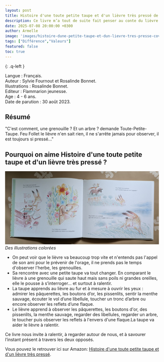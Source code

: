 ```yaml
---
layout: post
title: Histoire d'une toute petite taupe et d'un lièvre très pressé de Sylvie Fournout et Rosalinde Bonnet
description: Ce livre m’a tout de suite fait penser au conte du lièvre et de la tortue, avec ce joli message sur l’importance de prendre son temps, faire preuve de patience, observer le monde qui nous entoure et savourer les petits instants.
date: 2025-07-08 20:00:00 +0300
author: Armelle
image: 'images/histoire-dune-petite-taupe-et-dun-lievre-tres-presse-cover.jpg'
tags: ["Différence","Valeurs"]
featured: false
toc: true
---
```


{: .q-left }

Langue : Français.  
Auteur : Sylvie Fournout et Rosalinde Bonnet.    
Illustrations : Rosalinde Bonnet.                   
Editeur : Flammarion jeunesse.              
Age : 4 - 6 ans.                          
Date de parution : 30 août 2023.         

## Résumé

"C'est comment, une grenouille ? Et un arbre ? demande Toute-Petite-Taupe. Feu Follet le lièvre n'en sait rien, il ne s'arrête jamais pour observer, il est toujours si pressé..."

## Pourquoi on aime Histoire d'une toute petite taupe et d'un lièvre très pressé ?

![Des illustrations colorées](images/histoire-dune-petite-taupe-et-dun-lievre-tres-presse-int.jpg)
*Des illustrations colorées*
- On peut voir que le lièvre va beaucoup trop vite et n'entends pas l'appel de son ami pour le prévenir de l'orage, il ne prends pas le temps d'observer l'herbe, les grenouilles. 
- Sa rencontre avec une petite taupe va tout changer. En comparant le lièvre à une grenouille qui saute haut mais sans poils ni grandes oreilles, elle le pousse à s’interroger… et surtout à ralentir.
- La taupe apprends au lièvre au fur et à mesure à ouvrir les yeux : admirer les pâquerettes, les boutons d’or, les pissenlits, sentir la menthe sauvage, écouter le vol d’une libellule, toucher un tronc d’arbre ou encore observer les reflets d’une flaque.
- Le lièvre apprend à observer les pâquerettes, les boutons d'or, des pissenlits, la menthe sauvage, regarder des libellules, regarder un arbre, le toucher puis observer les reflets à l'envers d'une flaque.La taupe va aider le lièvre à ralentir.

Ce livre nous invite à ralentir, à regarder autour de nous, et à savourer l’instant présent à travers les deux opposés. 

Vous pouvez le retrouver ici sur Amazon: [Histoire d'une toute petite taupe et d'un lièvre très pressé](https://amzn.to/4f9W0Io).



